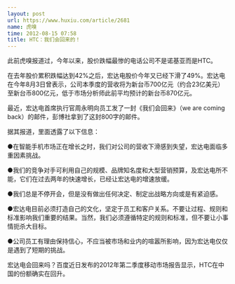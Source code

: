 ```yaml
---
layout: post
url: https://www.huxiu.com/article/2681
name: 虎嗅
time: 2012-08-15 07:58
title: HTC：我们会回来的！
---
```

此前虎嗅报道过，今年以来，股价跌幅最惨的电话公司不是诺基亚而是HTC。

在去年股价累积跌幅达到42%之后，宏达电股价今年又已经下滑了49%。宏达电在今年8月3日曾表示，公司本季度的营收将为新台币700亿元（约合23亿美元）至新台币800亿元，低于市场分析师此前平均预计的新台币870亿元。

最近，宏达电首席执行官周永明向员工发了一封《我们会回来》（we are coming back）的邮件，彭博社拿到了这封800字的邮件。

据其报道，里面透露了以下信息：

●在智能手机市场正在增长之时，我们对公司的营收下滑感到失望，宏达电面临多重因素挑战。

●我们的竞争对手可利用自己的规模、品牌知名度和大型营销预算，及宏达电所不能，它们在过去两年的快速增长，已经让宏达电的增速放缓。

●我们总是不停开会，但是没有做出任何决定、制定出战略方向或是有紧迫感。

●宏达电目前必须打造自己的文化，坚定于员工和客户关系。不要让过程、规则和标准影响我们重要的结果。当然，我们必须遵循特定的规则和标准，但不要让小事情扼杀大目标。

●公司员工有理由保持信心，不应当被市场和业内的喧嚣所影响，因为宏达电仅仅是遇到了短期的挑战。

宏达电会回来吗？百度近日发布的2012年第二季度移动市场报告显示，HTC在中国的份额确实在回升。

